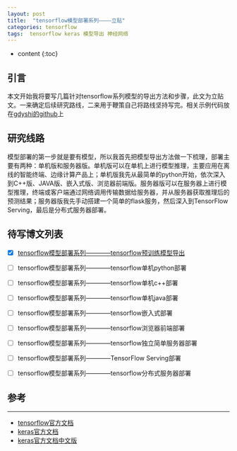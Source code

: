 ```yaml
---
layout: post
title:  "tensorflow模型部署系列————立贴"
categories: tensorflow
tags:  tensorflow keras 模型导出 神经网络
---
```


* content
{:toc}


## 引言
本文开始我将要写几篇针对tensorflow系列模型的导出方法和步骤，此文为立贴文。一来确定后续研究路线，二来用于鞭策自己将路线坚持写完。相关示例代码放在[gdyshi的github](https://github.com/gdyshi/model_deployment)上


## 研究线路
模型部署的第一步就是要有模型，所以我首先把模型导出方法做一下梳理，部署主要有两种：单机版和服务器版。单机版可以在单机上进行模型推理，主要应用在离线的智能终端、边缘计算产品上；单机版我先从最简单的python开始，依次深入到C++版、JAVA版、嵌入式版、浏览器前端版。服务器版可以在服务器上进行模型推理，终端或客户端通过网络调用传输数据给服务器，并从服务器获取推理后的预测结果；服务器版我先手动搭建一个简单的flask服务，然后深入到TensorFlow Serving，最后是分布式服务器部署。

## 待写博文列表

- [x] [tensorflow模型部署系列————tensorflow预训练模型导出](https://blog.csdn.net/chongtong/article/details/90474737)
- [ ] tensorflow模型部署系列————tensorflow单机python部署
- [ ] tensorflow模型部署系列————tensorflow单机c++部署
- [ ] tensorflow模型部署系列————tensorflow单机java部署
- [ ] tensorflow模型部署系列————tensorflow嵌入式部署
- [ ] tensorflow模型部署系列————tensorflow浏览器前端部署
- [ ] tensorflow模型部署系列————tensorflow独立简单服务器部署
- [ ] tensorflow模型部署系列————TensorFlow Serving部署
- [ ] tensorflow模型部署系列————tensorflow分布式服务器部署


## 参考
---
- [tensorflow官方文档](https://tensorflow.google.cn/api_docs/python/tf)
- [keras官方文档](https://keras.io/)
- [keras官方文档中文版](https://keras.io/zh/)
